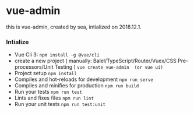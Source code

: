 # vue-admin
this is vue-admin, created by sea, intialized on 2018.12.1.

### Intialize 
* Vue Cli 3: 
` npm install -g @vue/cli  `
* create a new project ( manually: Balel/TypeScript/Router/Vuex/CSS Pre-processors/Unit Testing )
` vue create vue-admin  (or vue ui) `
* Project setup
` npm install `
* Compiles and hot-reloads for development
` npm run serve `
* Compiles and minifies for production
` npm run build `
* Run your tests
` npm run test `
* Lints and fixes files
` npm run lint `
* Run your unit tests
` npm run test:unit `

